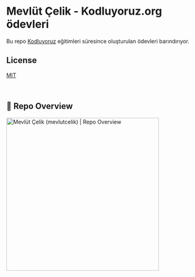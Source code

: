 # Mevlüt Çelik - Kodluyoruz.org ödevleri

Bu repo [Kodluyoruz](https://www.kodluyoruz.org) eğitimleri süresince oluşturulan ödevleri barındırıyor.

## License
[MIT](https://choosealicense.com/licenses/mit/)

<br/>

## 👀 Repo Overview

<img src="https://opengraph.githubassets.com/098fd83e7ce68376eb2e01003a55eb7e1eb8b093aeda5e7d87ce9bd2a7d0d0f8/mevlutcelik/kodluyoruzOrg" alt="Mevlüt Çelik (mevlutcelik) | Repo Overview" width="400"/>
